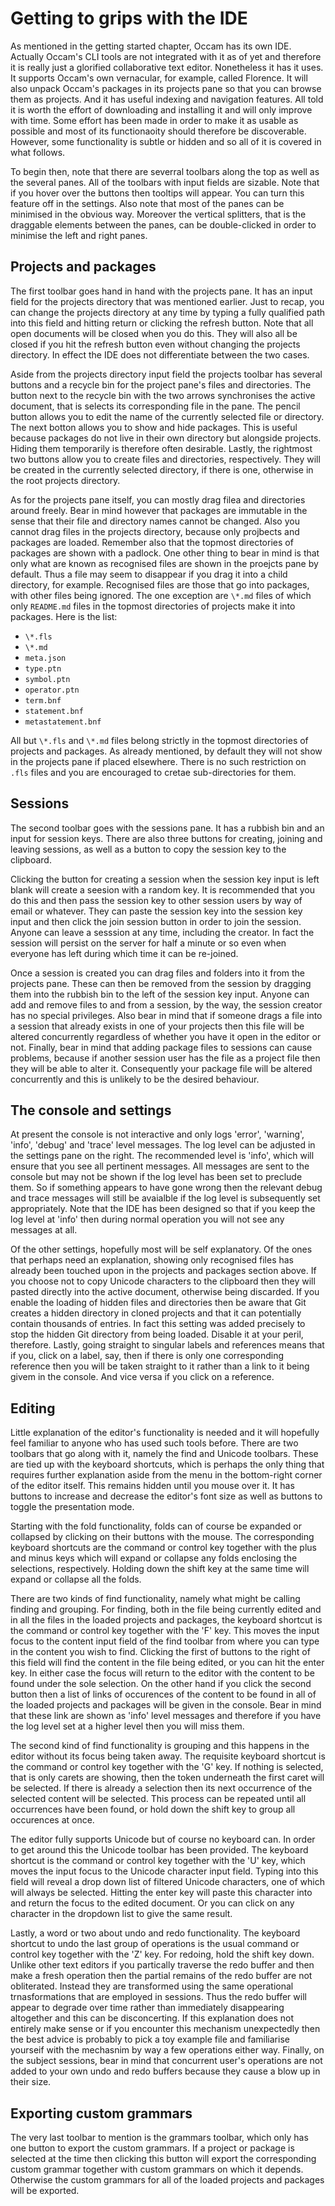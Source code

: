 
# Getting to grips with the IDE

As mentioned in the getting started chapter, Occam has its own IDE. 
Actually Occam's CLI tools are not integrated with it as of yet and therefore it is really just a glorified collaborative text editor.
Nonetheless it has it uses. 
It supports Occam's own vernacular, for example, called Florence. 
It will also unpack Occam's packages in its projects pane so that you can browse them as projects. 
And it has useful indexing and navigation features.
All told it is worth the effort of downloading and installing it and will only improve with time.
Some effort has been made in order to make it as usable as possible and most of its functionaoity should therefore be discoverable.
However, some functionality is subtle or hidden and so all of it is covered in what follows.

To begin then, note that there are severral toolbars along the top as well as the several panes.
All of the toolbars with input fields are sizable.
Note that if you hover over the buttons then tooltips will appear.
You can turn this feature off in the settings.
Also note that most of the panes can be minimised in the obvious way.
Moreover the vertical splitters, that is the draggable elements between the panes, can be double-clicked in order to minimise the left and right panes.

## Projects and packages

The first toolbar goes hand in hand with the projects pane.
It has an input field for the projects directory that was mentioned earlier.
Just to recap, you can change the projects directory at any time by typing a fully qualified path into this field and hitting return or clicking the refresh button.
Note that all open documents will be closed when you do this.
They will also all be closed if you hit the refresh button even without changing the projects directory.
In effect the IDE does not differentiate between the two cases.

Aside from the projects directory input field the projects toolbar has several buttons and a recycle bin for the project pane's files and directories.
The button next to the recycle bin with the two arrows synchronises the active document, that is selects its corresponding file in the pane.
The pencil button allows you to edit the name of the currently selected file or directory.
The next botton allows you to show and hide packages.
This is useful because packages do not live in their own directory but alongside projects.
Hiding them temporarily is therefore often desirable.
Lastly, the rightmost two buttons allow you to create files and directories, respectively.
They will be created in the currently selected directory, if there is one, otherwise in the root projects directory.

As for the projects pane itself, you can mostly drag filea and directories around freely.
Bear in mind however that packages are immutable in the sense that their file and directory names cannot be changed.
Also you cannot drag files in the projects directory, because only projbects and packages are loaded.
Remember also that the topmost directories of packages are shown with a padlock.
One other thing to bear in mind is that only what are known as recognised files are shown in the proejcts pane by default.
Thus a file may seem to disappear if you drag it into a child directory, for example.
Recognised files are those that go into packages, with other files being ignored.
The one exception are `\*.md` files of which only `README.md` files in the topmost directories of projects make it into packages.
Here is the list:

* `\*.fls `
* `\*.md `
* `meta.json`
* `type.ptn`
* `symbol.ptn`
* `operator.ptn`
* `term.bnf`
* `statement.bnf`
* `metastatement.bnf`

All but `\*.fls` and `\*.md` files belong strictly in the topmost directories of projects and packages.
As already mentioned, by default they will not show in the projects pane if placed elsewhere.
There is no such restriction on `.fls` files and you are encouraged to cretae sub-directories for them.

## Sessions

The second toolbar goes with the sessions pane. 
It has a rubbish bin and an input for session keys.
There are also three buttons for creating, joining and leaving sessions, as well as a button to copy the session key to the clipboard.

Clicking the button for creating a session when the session key input is left blank will create a seesion with a random key.
It is recommended that you do this and then pass the session key to other session users by way of email or whatever.
They can paste the session key into the session key input and then click the join session button in order to join the session.
Anyone can leave a sesssion at any time, including the creator.
In fact the session will persist on the server for half a minute or so even when everyone has left during which time it can be re-joined.

Once a session is created you can drag files and folders into it from the projects pane.
These can then be removed from the session by dragging them into the rubbish bin to the left of the session key input.
Anyone can add and remove files to and from a session, by the way, the session creator has no special privileges.
Also bear in mind that if someone drags a file into a session that already exists in one of your projects then this file will be altered concurrently regardless of whether you have it open in the editor or not.
Finally, bear in mind that adding package files to sessions can cause problems, because if another session user has the file as a project file then they will be able to alter it.
Consequently your package file will be altered concurrently and this is unlikely to be the desired behaviour.

## The console and settings

At present the console is not interactive and only logs 'error', 'warning', 'info', 'debug' and 'trace' level messages.
The log level can be adjusted in the settings pane on the right.
The recommended level is 'info', which will ensure that you see all pertinent messages.
All messages are sent to the console but may not be shown if the log level has been set to preclude them.
So if something appears to have gone wrong then the relevant debug and trace messages will still be avaialble if the log level is subsequently set appropriately.
Note that the IDE has been designed so that if you keep the log level at 'info' then during normal operation you will not see any messages at all.

Of the other settings, hopefully most will be self explanatory.
Of the ones that perhaps need an explanation, showing only recognised files has already been touched upon in the projects and packages section above.
If you choose not to copy Unicode characters to the clipboard then they will pasted directly into the active document, otherwise being discarded.
If you enable the loading of hidden files and directories then be aware that Git creates a hidden directory in cloned projects and that it can potentially contain thousands of entries.
In fact this setting was added precisely to stop the hidden Git directory from being loaded.
Disable it at your peril, therefore.
Lastly, going straight to singular labels and references means that if you, click on a label, say, then if there is only one corresponding reference then you will be taken straight to it rather than a link to it being givem in the console.
And vice versa if you click on a reference.

## Editing

Little explanation of the editor's functionality is needed and it will hopefully feel familiar to anyone who has used such tools before.
There are two toolbars that go along with it, namely the find and Unicode toolbars.
These are tied up with the keyboard shortcuts, which is perhaps the only thing that requires further explanation aside from the menu in the bottom-right corner of the editor itself.
This remains hidden until you mouse over it.
It has buttons to increase and decrease the editor's font size as well as buttons to toggle the presentation mode.

Starting with the fold functionality, folds can of course be expanded or collapsed by clicking on their buttons with the mouse.
The corresponding keyboard shortcuts are the command or control key together with the plus and minus keys which will expand or collapse any folds enclosing the selections, respectively.
Holding down the shift key at the same time will expand or collapse all the folds.
   
There are two kinds of find functionality, namely what might be calling finding and grouping.
For finding, both in the file being currently edited and in all the files in the loaded projects and packages, the keyboard shortcut is the command or control key together with the 'F' key.
This moves the input focus to the content input field of the find toolbar from where you can type in the content you wish to find.
Clicking the first of buttons to the right of this field will find the content in the file being edited, or you can hit the enter key.
In either case the focus will return to the editor with the content to be found under the sole selection.
On the other hand if you click the second button then a list of links of occurences of the content to be found in all of the loaded projects and packages will be given in the console.
Bear in mind that these link are shown as 'info' level messages and therefore if you have the log level set at a higher level then you will miss them.

The second kind of find functionality is grouping and this happens in the editor without its focus being taken away.
The requisite keyboard shortcut is the command or control key together with the 'G' key.
If nothing is selected, that is only carets are showing, then the token underneath the first caret will be selected.
If there is already a selection then its next occurrence of the selected content will be selected.
This process can be repeated until all occurrences have been found, or hold down the shift key to group all occurences at once.

The editor fully supports Unicode but of course no keyboard can.
In order to get around this the Unicode toolbar has been provided.
The keyboard shortcut is the command or control key together with the 'U' key, which moves the input focus to the Unicode character input field.
Typing into this field will reveal a drop down list of filtered Unicode characters, one of which will always be selected.
Hitting the enter key will paste this character into and return the focus to the edited document.
Or you can click on any character in the dropdown list to give the same result.

Lastly, a word or two about undo and redo functionality.
The keyboard shortcut to undo the last group of operations is the usual command or control key together with the 'Z' key.
For redoing, hold the shift key down.
Unlike other text editors if you partically traverse the redo buffer and then make a fresh operation then the partial remains of the redo buffer are not obliterated.
Instead they are transformed using the same operational trnasformations that are employed in sessions.
Thus the redo buffer will appear to degrade over time rather than immediately disappearing altogether and this can be disconcerting.
If this explanation does not entirely make sense or if you encounter this mechanism unexpectedly then the best advice is probably to pick a toy example file and familiarise yourseif with the mechasnim by way a few operations either way.
Finally, on the subject sessions, bear in mind that concurrent user's operations are not added to your own undo and redo buffers because they cause a blow up in their size.

## Exporting custom grammars

The very last toolbar to mention is the grammars toolbar, which only has one button to export the custom grammars.
If a project or package is selected at the time then clicking this button will export the corresponding custom grammar together with custom grammars on which it depends.
Otherwise the custom grammars for all of the loaded projects and packages will be exported.




